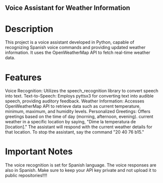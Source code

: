 ## Voice Assistant for Weather Information
# Description
This project is a voice assistant developed in Python, capable of recognizing Spanish voice commands and providing updated weather information. It uses the OpenWeatherMap API to fetch real-time weather data.

# Features
Voice Recognition: Utilizes the speech_recognition library to convert speech into text.
Text-to-Speech: Employs pyttsx3 for converting text into audible speech, providing auditory feedback.
Weather Information: Accesses OpenWeatherMap API to retrieve data such as current temperature, minimum, maximum, and humidity levels.
Personalized Greetings: Offers greetings based on the time of day (morning, afternoon, evening).
current weather in a specific location by saying, "Dime la temperatura de [location]." The assistant will respond with the current weather details for that location. To stop the assistant, say the command "20 40 76 b15."

# Important Notes
The voice recognition is set for Spanish language.
The voice responses are also in Spanish.
Make sure to keep your API key private and not upload it to public repositories!!!!
